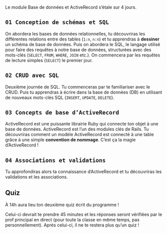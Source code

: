 Le module Base de données et ActiveRecord s’étale sur 4 jours.

## `01 Conception de schémas et SQL`

On abordera les bases de données relationnelles, tu découvriras les différentes relations entre des tables (`1:n`, `n:n`) et tu apprendras à **dessiner** un schéma de base de données. Puis on abordera le SQL, le langage utilisé pour faire des requêtes à notre base de données, structurées avec des mots-clés (`SELECT`, `FROM`, `WHERE`, `JOIN` etc.). On commencera par les requêtes de lecture simples (`SELECT`) le premier jour.

## `02 CRUD avec SQL`

Deuxième journée de SQL. Tu commenceras par te familiariser avec le CRUD. Puis tu apprendras à écrire dans la base de données (DB) en utilisant de nouveaux mots-clés SQL (`INSERT`, `UPDATE`, `DELETE`).

## `03 Concepts de base d’ActiveRecord`

ActiveRecord est une puissante librairie Ruby qui connecte ton objet à une base de données. ActiveRecord est l’un des modules clés de Rails. Tu découvriras comment un modèle ActiveRecord est connecté à une table grâce à une simple **convention de nommage**. C’est ça la magie d’ActiveRecord !

## `04 Associations et validations`

Tu approfondiras alors ta connaissance d’ActiveRecord et tu découvriras les validations et les associations.

## Quiz

À 14h aura lieu ton deuxième quiz écrit du programme !

Celui-ci devrait te prendre 45 minutes et les réponses seront vérifiées par le prof principal en direct (pour toute la classe en même temps, pas personnellement). Après celui-ci, il ne te restera plus qu’un quiz !
